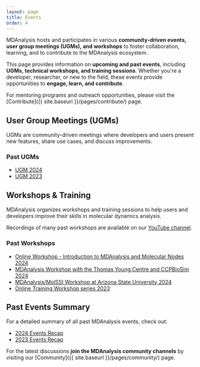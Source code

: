 ```yaml
---
layout: page
title: Events
order: 4
---
```


MDAnalysis hosts and participates in various **community-driven events, user group meetings (UGMs), and workshops** to foster collaboration, learning, and to contribute to the MDAnalysis ecosystem.

This page provides information on **upcoming and past events**, including **UGMs, technical workshops, and training sessions**. Whether you're a developer, researcher, or new to the field, these events provide opportunities to **engage, learn, and contribute**.

For mentoring programs and outreach opportunities, please visit the [Contribute]({{ site.baseurl }}/pages/contribute/) page.

<!--  Uncomment the following section when new events are announced 

## Upcoming Events

- [Upcoming Event Name](#)
-->

## User Group Meetings (UGMs)

UGMs are community-driven meetings where developers and users present new features, share use cases, and discuss improvements.

### Past UGMs
- [UGM 2024][]
- [UGM 2023][]

## Workshops & Training

MDAnalysis organizes workshops and training sessions to help users and developers improve their skills in molecular dynamics analysis.

Recordings of many past workshops are available on our [YouTube channel][].

### Past Workshops
- [Online Workshop - Introduction to MDAnalysis and Molecular Nodes 2024][]  
- [MDAnalysis Workshop with the Thomas Young Centre and CCPBioSim 2024][]  
- [MDAnalysis/MolSSI Workshop at Arizona State University 2024][]  
- [Online Training Workshop series 2023][]  

## Past Events Summary
For a detailed summary of all past MDAnalysis events, check out:
- [2024 Events Recap][]  
- [2023 Events Recap][]  

For the latest discussions **join the MDAnalysis community channels** by visiting our [Community]({{ site.baseurl }}/pages/community/) page.


[UGM 2024]: https://www.mdanalysis.org/pages/ugm2024/
[UGM 2023]: https://www.mdanalysis.org/pages/ugm2023/
[YouTube channel]: https://www.youtube.com/@mdanalysis3040
[Online Workshop - Introduction to MDAnalysis and Molecular Nodes 2024]: https://www.mdanalysis.org/2024/02/05/mdaMNworkshop/
[MDAnalysis Workshop with the Thomas Young Centre and CCPBioSim 2024]: https://www.mdanalysis.org/2024/03/30/tyc-workshop/ 
[MDAnalysis/MolSSI Workshop at Arizona State University 2024]: https://www.mdanalysis.org/2024/05/14/ASUworkshop/
[Online Training Workshop series 2023]: https://www.mdanalysis.org/2023/08/11/workshops/#:~:text=The%20first%20will%20be%20held,learning%20through%20basic%20MDAnalysis%20tutorials.
[2024 Events Recap]: https://www.mdanalysis.org/2024/09/11/mda_2024events/
[2023 Events Recap]: https://www.mdanalysis.org/2024/01/15/mda_events/


